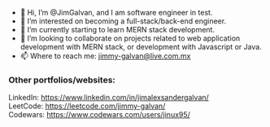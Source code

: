 - 👋 Hi, I’m @JimGalvan, and I am software engineer in test.
- 👀 I’m interested on becoming a full-stack/back-end engineer.
- 🌱 I’m currently starting to learn MERN stack development. 
- 💞️ I’m looking to collaborate on projects related to web application development with MERN stack, or development with Javascript or Java. 
- 📫 Where to reach me: jimmy-galvan@live.com.mx

### Other portfolios/websites:
LinkedIn: https://www.linkedin.com/in/jimalexsandergalvan/ <br>
LeetCode: https://leetcode.com/jimmy-galvan/ <br>
Codewars: https://www.codewars.com/users/jinux95/

<!---
JimGalvan/JimGalvan is a ✨ special ✨ repository because its `README.md` (this file) appears on your GitHub profile.
You can click the Preview link to take a look at your changes.
--->
